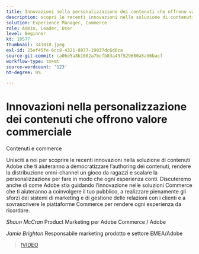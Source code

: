 ```yaml
---
title: Innovazioni nella personalizzazione dei contenuti che offrono valore commerciale
description: scopri le recenti innovazioni nella soluzione di contenuti Adobe e come Adobe sta guidando l’innovazione nelle soluzioni Commerce
solution: Experience Manager, Commerce
role: Admin, Leader, User
level: Beginner
kt: 10577
thumbnail: 343810.jpeg
exl-id: 25ef45fe-6cc8-4321-8077-19037dc6d6ca
source-git-commit: ca06e5a8b1602a7bcfb83a43f529680a5a96bacf
workflow-type: tm+mt
source-wordcount: '123'
ht-degree: 0%

---
```


# Innovazioni nella personalizzazione dei contenuti che offrono valore commerciale

Contenuti e commerce

Unisciti a noi per scoprire le recenti innovazioni nella soluzione di contenuti Adobe che ti aiuteranno a democratizzare l’authoring dei contenuti, rendere la distribuzione omni-channel un gioco da ragazzi e scalare la personalizzazione per fare in modo che ogni esperienza conti.  Discuteremo anche di come Adobe stia guidando l’innovazione nelle soluzioni Commerce che ti aiuteranno a coinvolgere il tuo pubblico, a realizzare pienamente gli sforzi dei sistemi di marketing e di gestione delle relazioni con i clienti e a sovrascrivere le piattaforme Commerce per rendere ogni esperienza da ricordare.

*Shaun McCran* Product Marketing per Adobe Commerce / Adobe

*Jamie Brighton* Responsabile marketing prodotto e settore EMEA/Adobe

>[!VIDEO](https://video.tv.adobe.com/v/343810/?quality=12&learn=on)
